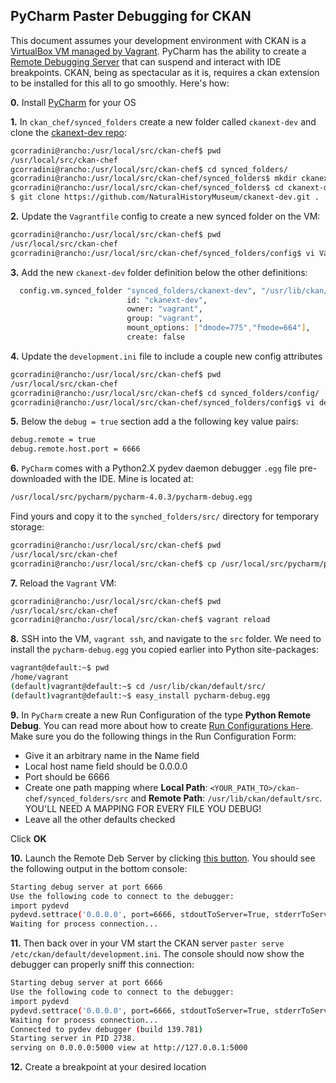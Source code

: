 
## PyCharm Paster Debugging for CKAN
This document assumes your development environment with CKAN is a [VirtualBox VM managed by Vagrant](https://github.com/okfn/ckan-chef). 
PyCharm has the ability to create a [Remote Debugging Server](https://www.jetbrains.com/pycharm/help/remote-debugging.html#6 "Remote Debugging Server") that can suspend and interact with IDE breakpoints. 
CKAN, being as spectacular as it is, requires a ckan extension to be installed for this all to go smoothly. Here's how:

**0.** Install [PyCharm](https://www.jetbrains.com/pycharm-edu/quickstart/installation.html) for your OS

**1.** In ``ckan_chef/synced_folders`` create a new folder called ``ckanext-dev`` and clone the [ckanext-dev repo](https://github.com/NaturalHistoryMuseum/ckanext-dev):
```bash
gcorradini@rancho:/usr/local/src/ckan-chef$ pwd
/usr/local/src/ckan-chef
gcorradini@rancho:/usr/local/src/ckan-chef$ cd synced_folders/
gcorradini@rancho:/usr/local/src/ckan-chef/synced_folders$ mkdir ckanext-dev
gcorradini@rancho:/usr/local/src/ckan-chef/synced_folders$ cd ckanext-dev
$ git clone https://github.com/NaturalHistoryMuseum/ckanext-dev.git .
```

**2.** Update the ``Vagrantfile`` config to create a new synced folder on the VM:
```bash
gcorradini@rancho:/usr/local/src/ckan-chef$ pwd
/usr/local/src/ckan-chef
gcorradini@rancho:/usr/local/src/ckan-chef/synced_folders/config$ vi Vagrantfile
```

**3.** Add the new ``ckanext-dev`` folder definition below the other definitions:
```bash
  config.vm.synced_folder "synced_folders/ckanext-dev", "/usr/lib/ckan/default/src/ckanext-dev",
                          id: "ckanext-dev",
                          owner: "vagrant",
                          group: "vagrant",
                          mount_options: ["dmode=775","fmode=664"],
                          create: false
```

**4.** Update the ``development.ini`` file to include a couple new config attributes
```bash
gcorradini@rancho:/usr/local/src/ckan-chef$ pwd
/usr/local/src/ckan-chef
gcorradini@rancho:/usr/local/src/ckan-chef$ cd synced_folders/config/
gcorradini@rancho:/usr/local/src/ckan-chef/synced_folders/config$ vi development.ini 
```

**5.** Below the ``debug = true`` section add a the following key value pairs:
```bash
debug.remote = true
debug.remote.host.port = 6666
```

**6.** ``PyCharm`` comes with a Python2.X pydev daemon debugger ``.egg`` file pre-downloaded with the IDE. Mine is located at:
```bash
/usr/local/src/pycharm/pycharm-4.0.3/pycharm-debug.egg
```
Find yours and copy it to the ``synched_folders/src/`` directory for temporary storage:
```bash
gcorradini@rancho:/usr/local/src/ckan-chef$ pwd
/usr/local/src/ckan-chef
gcorradini@rancho:/usr/local/src/ckan-chef$ cp /usr/local/src/pycharm/pycharm-4.0.3/pycharm-debug.egg synched_folders/src/
```

**7.** Reload the ``Vagrant`` VM:
```bash
gcorradini@rancho:/usr/local/src/ckan-chef$ pwd
/usr/local/src/ckan-chef
gcorradini@rancho:/usr/local/src/ckan-chef$ vagrant reload
```

**8.** SSH into the VM, ``vagrant ssh``, and navigate to the ``src`` folder. We need to install the ``pycharm-debug.egg`` you copied earlier into Python site-packages:
```bash
vagrant@default:~$ pwd
/home/vagrant
(default)vagrant@default:~$ cd /usr/lib/ckan/default/src/
(default)vagrant@default:~$ easy_install pycharm-debug.egg
```

**9.** In ``PyCharm`` create a new Run Configuration of the type **Python Remote Debug**. You can read more about how to create [Run Configurations Here](https://www.jetbrains.com/pycharm/help/remote-debugging.html#1). Make sure you do the following things in the Run Configuration Form:

* Give it an arbitrary name in the Name field
* Local host name field should be 0.0.0.0
* Port should be 6666
* Create one path mapping where **Local Path**: ``<YOUR_PATH_TO>/ckan-chef/synced_folders/src`` and **Remote Path**: ``/usr/lib/ckan/default/src``. YOU'LL NEED A MAPPING FOR EVERY FILE YOU DEBUG!
* Leave all the other defaults checked

Click **OK**

**10.** Launch the Remote Deb Server by clicking [this button](https://www.jetbrains.com/pycharm/help/remote-debugging.html#3). You should see the following output in the bottom console:
```bash
Starting debug server at port 6666
Use the following code to connect to the debugger:
import pydevd
pydevd.settrace('0.0.0.0', port=6666, stdoutToServer=True, stderrToServer=True)
Waiting for process connection...
```

**11.** Then back over in your VM start the CKAN server ``paster serve /etc/ckan/default/development.ini``. The console should now show the debugger can properly sniff this connection:
```bash
Starting debug server at port 6666
Use the following code to connect to the debugger:
import pydevd
pydevd.settrace('0.0.0.0', port=6666, stdoutToServer=True, stderrToServer=True)
Waiting for process connection...
Connected to pydev debugger (build 139.781)
Starting server in PID 2738.
serving on 0.0.0.0:5000 view at http://127.0.0.1:5000
```

**12.** Create a breakpoint at your desired location